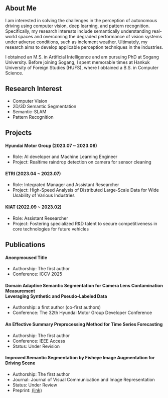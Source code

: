 ## About Me
I am interested in solving the challenges in the perception of autonomous driving using computer vision, deep learning, and pattern recognition. Specifically, my research interests include semantically understanding real-world spaces and overcoming the degraded performance of vision systems under adverse conditions, such as inclement weather. Ultimately, my research aims to develop applicable perception techniques in the industries.

I obtained an M.S. in Artificial Intelligence and am pursuing PhD at Sogang University. Before joining Sogang, I spent memorable times at Hankuk University of Foreign Studies (HUFS), where I obtained a B.S. in Computer Science.

## Research Interest
- Computer Vision
- 2D/3D Semantic Segmentation
- Semantic-SLAM
- Pattern Recognition

## Projects
#### Hyundai Motor Group (2023.07 ~ 2023.08)
- Role: AI developer and Machine Learning Engineer
- Project: Realtime raindrop detection on camera for sensor cleaning 
#### ETRI (2023.04 ~ 2023.07)
- Role: Integrated Manager and Assistant Researcher
- Project: High-Speed Analysis of Distributed Large-Scale Data for Wide Usability of Various Industries
#### KIAT (2022.09 ~ 2023.02)
- Role: Assistant Researcher
- Project: Fostering specialized R&D talent to secure competitiveness in core technologies for future vehicles

## Publications
#### Anonymoused Title
- Authorship: The first author
- Conference: ICCV 2025
#### Domain Adaptive Semantic Segmentation for Camera Lens Contamination Measurement <br>Leveraging Synthetic and Pseudo-Labeled Data
- Authorship: a first author (co-first authors)
- Conference: The 32th Hyundai Motor Group Developer Conference
#### An Effective Summary Preprocessing Method for Time Series Forecasting
- Authorship: The first author
- Conference: IEEE Access
- Status: Under Revision
#### Improved Semantic Segmentation by Fisheye Image Augmentation for Driving Scene
- Authorship: The first author
- Journal: Journal of Visual Communication and Image Representation
- Status: Under Review
- Preprint: [(link)](https://papers.ssrn.com/sol3/papers.cfm?abstract_id=4745157)
<!--
**Kitten171922/Kitten171922** is a ✨ _special_ ✨ repository because its `README.md` (this file) appears on your GitHub profile.

Here are some ideas to get you started:

- 🔭 I’m currently working on ...
- 🌱 I’m currently learning ...
- 👯 I’m looking to collaborate on ...
- 🤔 I’m looking for help with ...
- 💬 Ask me about ...
- 📫 How to reach me: ...
- 😄 Pronouns: ...
- ⚡ Fun fact: ...
-->
